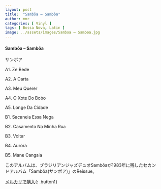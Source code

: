 ```yaml
---
layout: post
title:  "Sambôa – Sambôa"
author: mmr
categories: [ Vinyl ]
tags: [ Bossa Nova, Latin ]
image: ../assets/images/Samboa – Samboa.jpg
---
```


#### Sambôa – Sambôa

サンボア

A1. Ze Bede

A2. A Carta

A3. Meu Querer

A4. O Xote Do Bobo

A5. Longe Da Cidade

B1. Sacaneia Essa Nega

B2. Casamento Na Minha Rua

B3. Voltar

B4. Aurora

B5. Mane Cangaia

このアルバムは、ブラジリアンジャズデュオSambôaが1983年に残したセカンドアルバム「Sambôa(サンボア)」のReissue。

[メルカリで購入](https://jp.mercari.com/item/m50258668911){: .button1}

